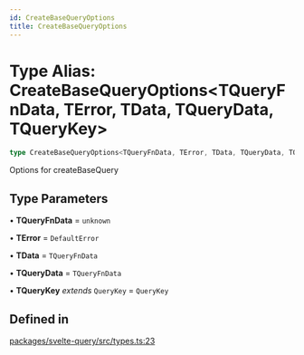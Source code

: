 ```yaml
---
id: CreateBaseQueryOptions
title: CreateBaseQueryOptions
---
```


# Type Alias: CreateBaseQueryOptions\<TQueryFnData, TError, TData, TQueryData, TQueryKey\>

```ts
type CreateBaseQueryOptions<TQueryFnData, TError, TData, TQueryData, TQueryKey>: QueryObserverOptions<TQueryFnData, TError, TData, TQueryData, TQueryKey>;
```

Options for createBaseQuery

## Type Parameters

• **TQueryFnData** = `unknown`

• **TError** = `DefaultError`

• **TData** = `TQueryFnData`

• **TQueryData** = `TQueryFnData`

• **TQueryKey** _extends_ `QueryKey` = `QueryKey`

## Defined in

[packages/svelte-query/src/types.ts:23](https://github.com/TanStack/query/blob/13817e953743537ffb9aab4da174583055be4d81/packages/svelte-query/src/types.ts#L23)

